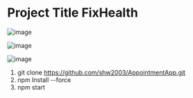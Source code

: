 # Project Title FixHealth

![image](https://github.com/shw2003/AppointmentApp/assets/88729714/c9d28149-b30b-4c48-b0d4-a473a1674ab2)

![image](https://github.com/shw2003/AppointmentApp/assets/88729714/f3773dcd-16fc-46ef-b7c6-2a500e19b84c)

![image](https://github.com/shw2003/AppointmentApp/assets/88729714/deec3912-d738-4b93-bd91-151eca22b2d8)

1. git clone https://github.com/shw2003/AppointmentApp.git
2. npm Install --force
3. npm start



